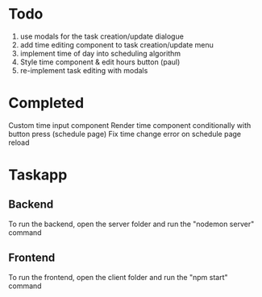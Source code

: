 # Todo
1. use modals for the task creation/update dialogue
2. add time editing component to task creation/update menu
3. implement time of day into scheduling algorithm
4. Style time component & edit hours button (paul)
5. re-implement task editing with modals

# Completed
Custom time input component
Render time component conditionally with button press (schedule page)
Fix time change error on schedule page reload

# Taskapp
## Backend
To run the backend, open the server folder and run the "nodemon server" command
## Frontend
To run the frontend, open the client folder and run the "npm start" command
